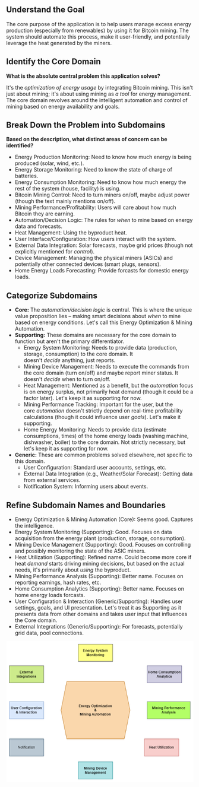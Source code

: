 
## Understand the Goal
The core purpose of the application is to help users manage excess energy production (especially from renewables) by using it for Bitcoin mining. The system should automate this process, make it user-friendly, and potentially leverage the heat generated by the miners.

## Identify the Core Domain
**What is the absolute central problem this application solves?**

It's the *optimization of energy usage* by integrating Bitcoin mining. This isn't just about mining; it's about using mining as *a tool* for energy management. The core domain revolves around the intelligent automation and control of mining based on energy availability and goals.

## Break Down the Problem into Subdomains
**Based on the description, what distinct areas of concern can be identified?**

- Energy Production Monitoring: Need to know how much energy is being produced (solar, wind, etc.).
- Energy Storage Monitoring: Need to know the state of charge of batteries.
- Energy Consumption Monitoring: Need to know how much energy the rest of the system (house, facility) is using.
- Bitcoin Mining Control: Need to turn miners on/off, maybe adjust power (though the text mainly mentions on/off).
- Mining Performance/Profitability: Users will care about how much Bitcoin they are earning.
- Automation/Decision Logic: The rules for *when* to mine based on energy data and forecasts.
- Heat Management: Using the byproduct heat.
- User Interface/Configuration: How users interact with the system.
- External Data Integration: Solar forecasts, maybe grid prices (though not explicitly mentioned for *control*).
- Device Management: Managing the physical miners (ASICs) and potentially other connected devices (smart plugs, sensors).
- Home Energy Loads Forecasting: Provide forcasts for domestic energy loads.

## Categorize Subdomains

- **Core:** The *automation/decision logic* is central. This is where the unique value proposition lies – making smart decisions about *when* to mine based on energy conditions. Let's call this Energy Optimization & Mining Automation.
- **Supporting:** These domains are necessary for the core domain to function but aren't the primary differentiator.
    - Energy System Monitoring: Needs to provide data (production, storage, consumption) to the core domain. It doesn't *decide* anything, just reports.
    - Mining Device Management: Needs to execute the commands from the core domain (turn on/off) and maybe report miner status. It doesn't *decide* when to turn on/off.
    - Heat Management: Mentioned as a benefit, but the *automation* focus is on energy surplus, not primarily heat demand (though it could be a factor later). Let's keep it as supporting for now.
    - Mining Performance Tracking: Important for the user, but the core *automation* doesn't strictly depend on real-time profitability calculations (though it could influence user *goals*). Let's make it supporting.
    - Home Energy Monitoring: Needs to provide data (estimate consumptions, times) of the home energy loads (washing machine, dishwasher, boiler) to the core domain. Not strictly necessary, but let's keep it as supporting for now.
- **Generic:** These are common problems solved elsewhere, not specific to this domain.
    - User Configuration: Standard user accounts, settings, etc.
    - External Data Integration (e.g., Weather/Solar Forecast): Getting data from external services.
    - Notification System: Informing users about events.

## Refine Subdomain Names and Boundaries

- Energy Optimization & Mining Automation (Core): Seems good. Captures the intelligence.
- Energy System Monitoring (Supporting): Good. Focuses on data acquisition from the energy plant (production, storage, consumption).
- Mining Device Management (Supporting): Good. Focuses on controlling and possibly monitoring the state of the ASIC miners.
- Heat Utilization (Supporting): Refined name. Could become more core if heat *demand* starts driving mining decisions, but based on the actual needs, it's primarily about *using* the byproduct.
- Mining Performance Analysis (Supporting): Better name. Focuses on reporting earnings, hash rates, etc.
- Home Consumption Analytics (Supporting): Better name. Focuses on home energy loads forcasts.
- User Configuration & Interaction (Generic/Supporting): Handles user settings, goals, and UI presentation. Let's treat it as Supporting as it presents data from other domains and takes user input that influences the Core domain.
- External Integrations (Generic/Supporting): For forecasts, potentially grid data, pool connections.

![Domain and Subdomains Map](../../images/domain-and-subdomains.png)
